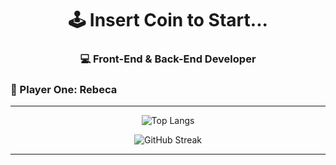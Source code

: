 <h1 align="center">🕹️ Insert Coin to Start...</h1>
<h3 align="center">💻 Front-End & Back-End Developer</h3>

### 👾 Player One: Rebeca

---

<p align="center">
  <img src="https://github-readme-stats.vercel.app/api/top-langs/?username=Tempus-rebeca&layout=compact&theme=blue_navy" alt="Top Langs" />
  <!-- <img src="https://github-readme-stats.vercel.app/api?username=Tempus-rebeca&show_icons=true&theme=blue_navy&hide_title=true" alt="GitHub Stats" /> -->
</p>

<p align="center">
  <img src="https://streak-stats.demolab.com?user=Tempus-rebeca&theme=blue_navy" alt="GitHub Streak" />
</p>

--- 
